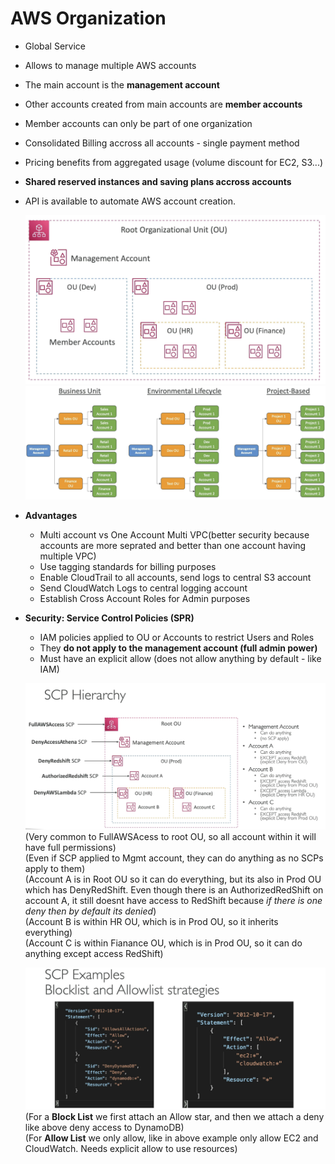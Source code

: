 # AWS Organization

- Global Service
- Allows to manage multiple AWS accounts
- The main account is the **management account**
- Other accounts created from main accounts are **member accounts**
- Member accounts can only be part of one organization
- Consolidated Billing accross all accounts - single payment method
- Pricing benefits from aggregated usage (volume discount for EC2, S3...)
- **Shared reserved instances and saving plans accross accounts**
- API is available to automate AWS account creation.

  ![Alt text](images/Organization.png)
  ![Alt text](images/OU_Example.png)

- **Advantages**
  - Multi account vs One Account Multi VPC(better security because accounts are more seprated and better than one account having multiple VPC)
  - Use tagging standards for billing purposes
  - Enable CloudTrail to all accounts, send logs to central S3 account
  - Send CloudWatch Logs to central logging account
  - Establish Cross Account Roles for Admin purposes
- **Security: Service Control Policies (SPR)**
  - IAM policies applied to OU or Accounts to restrict Users and Roles
  - They **do not apply to the management account (full admin power)**
  - Must have an explicit allow (does not allow anything by default - like IAM)

  ![Alt text](images/SCP_Hierarcy.png)
  (Very common to FullAWSAcess to root OU, so all account within it will have full permissions)  
  (Even if SCP applied to Mgmt account, they can do anything as no SCPs apply to them)  
  (Account A is in Root OU so it can do everything, but its also in Prod OU which has DenyRedShift. Even though there is an AuthorizedRedShift on account A, it still doesnt have access to RedShift because *if there is one deny then by default its denied*)  
  (Account B is within HR OU, which is in Prod OU, so it inherits everything)  
  (Account C is within Fianance OU, which is in Prod OU, so it can do anything except access RedShift)  

  ![Alt text](images/SCP_Examples.png)
  (For a **Block List** we first attach an Allow star, and then we attach a deny like above deny access to DynamoDB)  
  (For **Allow List** we only allow, like in above example only allow EC2 and CloudWatch. Needs explicit allow to use resources)
  